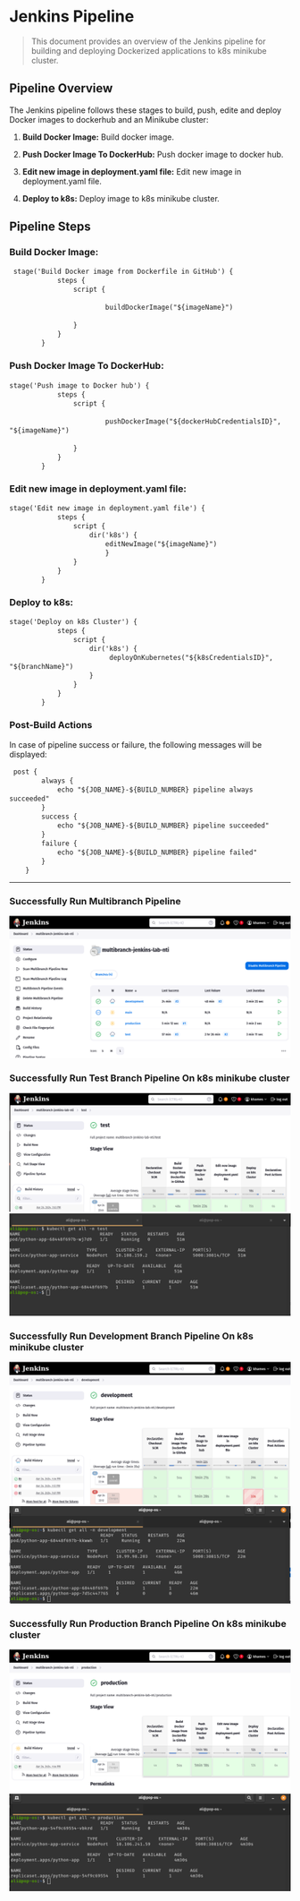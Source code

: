 # Jenkins Pipeline 

> This document provides an overview of the Jenkins pipeline for building and deploying Dockerized applications to k8s minikube cluster.


## Pipeline Overview

The Jenkins pipeline follows these stages to build, push, edite and deploy Docker images to dockerhub and an Minikube cluster:

1. **Build Docker Image:** Build docker image.

2. **Push Docker Image To DockerHub:** Push docker image to docker hub.

3. **Edit new image in deployment.yaml file:** Edit new image in deployment.yaml file.

4. **Deploy to k8s:**  Deploy image to k8s minikube cluster.


## Pipeline Steps

### Build Docker Image:

```
 stage('Build Docker image from Dockerfile in GitHub') {
            steps {
                script {
                 	
                 		buildDockerImage("${imageName}")
                      
                }
            }
        }
```



### Push Docker Image To DockerHub:

```
stage('Push image to Docker hub') {
            steps {
                script {
                 	
                 		pushDockerImage("${dockerHubCredentialsID}", "${imageName}")
                      
                }
            }
        }

```

### Edit new image in deployment.yaml file:

```
stage('Edit new image in deployment.yaml file') {
            steps {
                script { 
                	dir('k8s') {
				        editNewImage("${imageName}")
                    	}
                }
            }
        }
```
### Deploy to k8s:

```
stage('Deploy on k8s Cluster') {
            steps {
                script { 
                	dir('k8s') {
				         deployOnKubernetes("${k8sCredentialsID}", "${branchName}")
                    }
                }
            }
        }

```


### Post-Build Actions
In case of pipeline success or failure, the following messages will be displayed:
```
 post {
        always {
            echo "${JOB_NAME}-${BUILD_NUMBER} pipeline always succeeded"
        }
        success {
            echo "${JOB_NAME}-${BUILD_NUMBER} pipeline succeeded"
        }
        failure {
            echo "${JOB_NAME}-${BUILD_NUMBER} pipeline failed"
        }
    }
```
----
### Successfully Run  Multibranch Pipeline
![](https://github.com/AliKhamed/Nti-Jenkins-Lab/blob/main/screenshots/mul.png)



### Successfully Run Test Branch Pipeline On k8s minikube cluster
![](https://github.com/AliKhamed/Nti-Jenkins-Lab/blob/main/screenshots/test1.png)
![](https://github.com/AliKhamed/Nti-Jenkins-Lab/blob/main/screenshots/test2.png)

### Successfully Run Development Branch Pipeline On k8s minikube cluster
![](https://github.com/AliKhamed/Nti-Jenkins-Lab/blob/main/screenshots/dev1.png)
![](https://github.com/AliKhamed/Nti-Jenkins-Lab/blob/main/screenshots/dev2.png)

### Successfully Run Production Branch Pipeline On k8s minikube cluster
![](https://github.com/AliKhamed/Nti-Jenkins-Lab/blob/main/screenshots/prod1.png)
![](https://github.com/AliKhamed/Nti-Jenkins-Lab/blob/main/screenshots/prod2.png)
